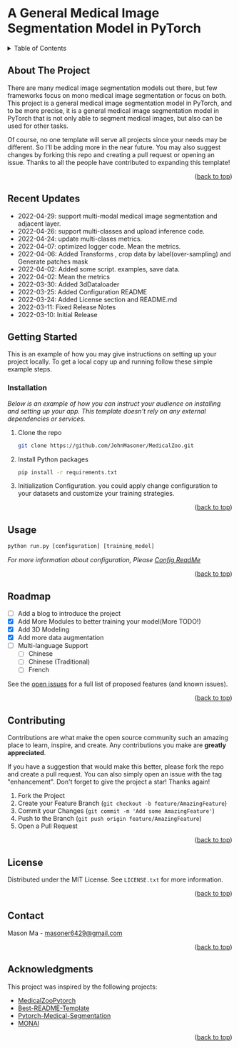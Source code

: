 <div id="top"></div>

# A General Medical Image Segmentation Model in PyTorch
<!-- PROJECT LOGO -->

<!-- TABLE OF CONTENTS -->
<details>
  <summary>Table of Contents</summary>
  <ol>
    <li>
      <a href="#about-the-project">About The Project</a>
    </li>
    <li>
      <a href="#recent-updates">Recent Updates</a>
    </li>
    <li>
      <a href="#getting-started">Getting Started</a>
      <ul>
        <li><a href="#installation">Installation</a></li>
      </ul>
    </li>
    <li><a href="#usage">Usage</a></li>
    <li><a href="#roadmap">Roadmap</a></li>
    <li><a href="#contributing">Contributing</a></li>
    <li><a href="#license">License</a></li>
    <li><a href="#contact">Contact</a></li>
    <li><a href="#acknowledgments">Acknowledgments</a></li>
  </ol>
</details>


<!-- ABOUT THE PROJECT -->
## About The Project

There are many medical image segmentation models out there, but few frameworks focus on mono medical image segmentation or focus on both. This project is a general medical image segmentation model in PyTorch, and to be more precise, it is a general medical image segmentation model in PyTorch that is not only able to segment medical images, but also can be used for other tasks.

Of course, no one template will serve all projects since your needs may be different. So I'll be adding more in the near future. You may also suggest changes by forking this repo and creating a pull request or opening an issue. Thanks to all the people have contributed to expanding this template!


<p align="right">(<a href="#top">back to top</a>)</p>

<!--Recent Updates-->
## Recent Updates

* 2022-04-29: support multi-modal medical image segmentation and adjacent layer.
* 2022-04-26: support multi-classes and upload inference code.
* 2022-04-24: update multi-clases metrics.
* 2022-04-07: optimized logger code. Mean the metrics.
* 2022-04-06: Added Transforms , crop data by label(over-sampling) and Generate patches mask
* 2022-04-02: Added some script. examples, save data.
* 2022-04-02: Mean the metrics
* 2022-03-30: Added 3dDataloader
* 2022-03-25: Added Configuration README
* 2022-03-24: Added License section and README.md
* 2022-03-11: Fixed Release Notes
* 2022-03-10: Initial Release

<!-- GETTING STARTED -->
## Getting Started

This is an example of how you may give instructions on setting up your project locally.
To get a local copy up and running follow these simple example steps.

<!-- Installation -->
### Installation

_Below is an example of how you can instruct your audience on installing and setting up your app. This template doesn't rely on any external dependencies or services._

1. Clone the repo

   ```sh
   git clone https://github.com/JohnMasoner/MedicalZoo.git
   ```

2. Install Python packages

   ```sh
   pip install -r requirements.txt
   ```

3. Initialization Configuration.
you could apply change configuration to your datasets and customize your training strategies.

<p align="right">(<a href="#top">back to top</a>)</p>

<!-- USAGE EXAMPLES -->
## Usage

```python
python run.py [configuration] [training_model]
```

_For more information about configuration, Please [Config ReadMe](https://github.com/JohnMasoner/MedicalZoo/tree/main/config)_

<p align="right">(<a href="#top">back to top</a>)</p>

<!-- ROADMAP -->
## Roadmap

* [ ] Add a blog to introduce the project
* [x] Add More Modules to better training your model(More TODO!)
* [x] Add 3D Modeling
* [x] Add more data augmentation
* [ ] Multi-language Support
  * [ ] Chinese
  * [ ] Chinese (Traditional)
  * [ ] French

See the [open issues](https://github.com/JohnMasoner/MedicalZoo/issues) for a full list of proposed features (and known issues).

<p align="right">(<a href="#top">back to top</a>)</p>

<!-- CONTRIBUTING -->
## Contributing

Contributions are what make the open source community such an amazing place to learn, inspire, and create. Any contributions you make are **greatly appreciated**.

If you have a suggestion that would make this better, please fork the repo and create a pull request. You can also simply open an issue with the tag "enhancement".
Don't forget to give the project a star! Thanks again!

1. Fork the Project
2. Create your Feature Branch (`git checkout -b feature/AmazingFeature`)
3. Commit your Changes (`git commit -m 'Add some AmazingFeature'`)
4. Push to the Branch (`git push origin feature/AmazingFeature`)
5. Open a Pull Request

<p align="right">(<a href="#top">back to top</a>)</p>

<!-- LICENSE -->
## License

Distributed under the MIT License. See `LICENSE.txt` for more information.

<p align="right">(<a href="#top">back to top</a>)</p>

<!-- CONTACT -->
## Contact

Mason Ma - masoner6429@gmail.com


<p align="right">(<a href="#top">back to top</a>)</p>

<!-- ACKNOWLEDGMENTS -->
## Acknowledgments

This project was inspired by the following projects:

* [MedicalZooPytorch](https://github.com/black0017/MedicalZooPytorch)
* [Best-README-Template](https://github.com/othneildrew/Best-README-Template)
* [Pytorch-Medical-Segmentation](https://github.com/MontaEllis/Pytorch-Medical-Segmentation)
* [MONAI](https://github.com/Project-MONAI/MONAI)

<p align="right">(<a href="#top">back to top</a>)</p>
